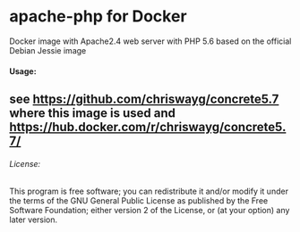 # apache-php for Docker
Docker image with Apache2.4 web server with PHP 5.6 based on the official Debian Jessie image

#### Usage:
see https://github.com/chriswayg/concrete5.7 where this image is used and https://hub.docker.com/r/chriswayg/concrete5.7/
---
###### License:
This program is free software; you can redistribute it and/or modify it under the terms of the GNU General Public License as published by the Free Software Foundation; either version 2 of the License, or (at your option) any later version.
